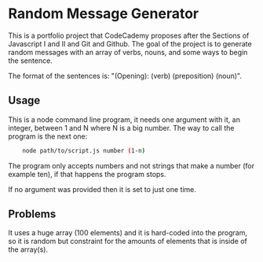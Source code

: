 # Random Message Generator

This is a portfolio project that CodeCademy proposes after the Sections of Javascript I and II and Git and Github.
The goal of the project is to generate random messages with an array of verbs, nouns, and some ways to begin the sentence.

The format of the sentences is: "(Opening): (verb) (preposition) (noun)".

## Usage
This is a node command line program, it needs one argument with it, an integer, between 1 and N where N is a big number.
The way to call the program is the next one:
```bash 
    node path/to/script.js number (1-n)
```

The program only accepts numbers and not strings that make a number (for example ten), if that happens the program stops.

If no argument was provided then it is set to just one time.

## Problems
It uses a huge array (100 elements) and it is hard-coded into the program, so it is random but constraint for the amounts
of elements that is inside of the array(s).